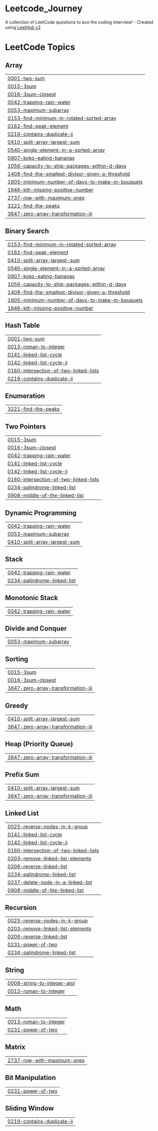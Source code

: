 # Leetcode_Journey
A collection of LeetCode questions to ace the coding interview! - Created using [LeetHub v2](https://github.com/arunbhardwaj/LeetHub-2.0)

<!---LeetCode Topics Start-->
# LeetCode Topics
## Array
|  |
| ------- |
| [0001-two-sum](https://github.com/pratham0804/Leetcode_Journey/tree/master/0001-two-sum) |
| [0015-3sum](https://github.com/pratham0804/Leetcode_Journey/tree/master/0015-3sum) |
| [0016-3sum-closest](https://github.com/pratham0804/Leetcode_Journey/tree/master/0016-3sum-closest) |
| [0042-trapping-rain-water](https://github.com/pratham0804/Leetcode_Journey/tree/master/0042-trapping-rain-water) |
| [0053-maximum-subarray](https://github.com/pratham0804/Leetcode_Journey/tree/master/0053-maximum-subarray) |
| [0153-find-minimum-in-rotated-sorted-array](https://github.com/pratham0804/Leetcode_Journey/tree/master/0153-find-minimum-in-rotated-sorted-array) |
| [0162-find-peak-element](https://github.com/pratham0804/Leetcode_Journey/tree/master/0162-find-peak-element) |
| [0219-contains-duplicate-ii](https://github.com/pratham0804/Leetcode_Journey/tree/master/0219-contains-duplicate-ii) |
| [0410-split-array-largest-sum](https://github.com/pratham0804/Leetcode_Journey/tree/master/0410-split-array-largest-sum) |
| [0540-single-element-in-a-sorted-array](https://github.com/pratham0804/Leetcode_Journey/tree/master/0540-single-element-in-a-sorted-array) |
| [0907-koko-eating-bananas](https://github.com/pratham0804/Leetcode_Journey/tree/master/0907-koko-eating-bananas) |
| [1056-capacity-to-ship-packages-within-d-days](https://github.com/pratham0804/Leetcode_Journey/tree/master/1056-capacity-to-ship-packages-within-d-days) |
| [1408-find-the-smallest-divisor-given-a-threshold](https://github.com/pratham0804/Leetcode_Journey/tree/master/1408-find-the-smallest-divisor-given-a-threshold) |
| [1605-minimum-number-of-days-to-make-m-bouquets](https://github.com/pratham0804/Leetcode_Journey/tree/master/1605-minimum-number-of-days-to-make-m-bouquets) |
| [1646-kth-missing-positive-number](https://github.com/pratham0804/Leetcode_Journey/tree/master/1646-kth-missing-positive-number) |
| [2737-row-with-maximum-ones](https://github.com/pratham0804/Leetcode_Journey/tree/master/2737-row-with-maximum-ones) |
| [3221-find-the-peaks](https://github.com/pratham0804/Leetcode_Journey/tree/master/3221-find-the-peaks) |
| [3647-zero-array-transformation-iii](https://github.com/pratham0804/Leetcode_Journey/tree/master/3647-zero-array-transformation-iii) |
## Binary Search
|  |
| ------- |
| [0153-find-minimum-in-rotated-sorted-array](https://github.com/pratham0804/Leetcode_Journey/tree/master/0153-find-minimum-in-rotated-sorted-array) |
| [0162-find-peak-element](https://github.com/pratham0804/Leetcode_Journey/tree/master/0162-find-peak-element) |
| [0410-split-array-largest-sum](https://github.com/pratham0804/Leetcode_Journey/tree/master/0410-split-array-largest-sum) |
| [0540-single-element-in-a-sorted-array](https://github.com/pratham0804/Leetcode_Journey/tree/master/0540-single-element-in-a-sorted-array) |
| [0907-koko-eating-bananas](https://github.com/pratham0804/Leetcode_Journey/tree/master/0907-koko-eating-bananas) |
| [1056-capacity-to-ship-packages-within-d-days](https://github.com/pratham0804/Leetcode_Journey/tree/master/1056-capacity-to-ship-packages-within-d-days) |
| [1408-find-the-smallest-divisor-given-a-threshold](https://github.com/pratham0804/Leetcode_Journey/tree/master/1408-find-the-smallest-divisor-given-a-threshold) |
| [1605-minimum-number-of-days-to-make-m-bouquets](https://github.com/pratham0804/Leetcode_Journey/tree/master/1605-minimum-number-of-days-to-make-m-bouquets) |
| [1646-kth-missing-positive-number](https://github.com/pratham0804/Leetcode_Journey/tree/master/1646-kth-missing-positive-number) |
## Hash Table
|  |
| ------- |
| [0001-two-sum](https://github.com/pratham0804/Leetcode_Journey/tree/master/0001-two-sum) |
| [0013-roman-to-integer](https://github.com/pratham0804/Leetcode_Journey/tree/master/0013-roman-to-integer) |
| [0141-linked-list-cycle](https://github.com/pratham0804/Leetcode_Journey/tree/master/0141-linked-list-cycle) |
| [0142-linked-list-cycle-ii](https://github.com/pratham0804/Leetcode_Journey/tree/master/0142-linked-list-cycle-ii) |
| [0160-intersection-of-two-linked-lists](https://github.com/pratham0804/Leetcode_Journey/tree/master/0160-intersection-of-two-linked-lists) |
| [0219-contains-duplicate-ii](https://github.com/pratham0804/Leetcode_Journey/tree/master/0219-contains-duplicate-ii) |
## Enumeration
|  |
| ------- |
| [3221-find-the-peaks](https://github.com/pratham0804/Leetcode_Journey/tree/master/3221-find-the-peaks) |
## Two Pointers
|  |
| ------- |
| [0015-3sum](https://github.com/pratham0804/Leetcode_Journey/tree/master/0015-3sum) |
| [0016-3sum-closest](https://github.com/pratham0804/Leetcode_Journey/tree/master/0016-3sum-closest) |
| [0042-trapping-rain-water](https://github.com/pratham0804/Leetcode_Journey/tree/master/0042-trapping-rain-water) |
| [0141-linked-list-cycle](https://github.com/pratham0804/Leetcode_Journey/tree/master/0141-linked-list-cycle) |
| [0142-linked-list-cycle-ii](https://github.com/pratham0804/Leetcode_Journey/tree/master/0142-linked-list-cycle-ii) |
| [0160-intersection-of-two-linked-lists](https://github.com/pratham0804/Leetcode_Journey/tree/master/0160-intersection-of-two-linked-lists) |
| [0234-palindrome-linked-list](https://github.com/pratham0804/Leetcode_Journey/tree/master/0234-palindrome-linked-list) |
| [0908-middle-of-the-linked-list](https://github.com/pratham0804/Leetcode_Journey/tree/master/0908-middle-of-the-linked-list) |
## Dynamic Programming
|  |
| ------- |
| [0042-trapping-rain-water](https://github.com/pratham0804/Leetcode_Journey/tree/master/0042-trapping-rain-water) |
| [0053-maximum-subarray](https://github.com/pratham0804/Leetcode_Journey/tree/master/0053-maximum-subarray) |
| [0410-split-array-largest-sum](https://github.com/pratham0804/Leetcode_Journey/tree/master/0410-split-array-largest-sum) |
## Stack
|  |
| ------- |
| [0042-trapping-rain-water](https://github.com/pratham0804/Leetcode_Journey/tree/master/0042-trapping-rain-water) |
| [0234-palindrome-linked-list](https://github.com/pratham0804/Leetcode_Journey/tree/master/0234-palindrome-linked-list) |
## Monotonic Stack
|  |
| ------- |
| [0042-trapping-rain-water](https://github.com/pratham0804/Leetcode_Journey/tree/master/0042-trapping-rain-water) |
## Divide and Conquer
|  |
| ------- |
| [0053-maximum-subarray](https://github.com/pratham0804/Leetcode_Journey/tree/master/0053-maximum-subarray) |
## Sorting
|  |
| ------- |
| [0015-3sum](https://github.com/pratham0804/Leetcode_Journey/tree/master/0015-3sum) |
| [0016-3sum-closest](https://github.com/pratham0804/Leetcode_Journey/tree/master/0016-3sum-closest) |
| [3647-zero-array-transformation-iii](https://github.com/pratham0804/Leetcode_Journey/tree/master/3647-zero-array-transformation-iii) |
## Greedy
|  |
| ------- |
| [0410-split-array-largest-sum](https://github.com/pratham0804/Leetcode_Journey/tree/master/0410-split-array-largest-sum) |
| [3647-zero-array-transformation-iii](https://github.com/pratham0804/Leetcode_Journey/tree/master/3647-zero-array-transformation-iii) |
## Heap (Priority Queue)
|  |
| ------- |
| [3647-zero-array-transformation-iii](https://github.com/pratham0804/Leetcode_Journey/tree/master/3647-zero-array-transformation-iii) |
## Prefix Sum
|  |
| ------- |
| [0410-split-array-largest-sum](https://github.com/pratham0804/Leetcode_Journey/tree/master/0410-split-array-largest-sum) |
| [3647-zero-array-transformation-iii](https://github.com/pratham0804/Leetcode_Journey/tree/master/3647-zero-array-transformation-iii) |
## Linked List
|  |
| ------- |
| [0025-reverse-nodes-in-k-group](https://github.com/pratham0804/Leetcode_Journey/tree/master/0025-reverse-nodes-in-k-group) |
| [0141-linked-list-cycle](https://github.com/pratham0804/Leetcode_Journey/tree/master/0141-linked-list-cycle) |
| [0142-linked-list-cycle-ii](https://github.com/pratham0804/Leetcode_Journey/tree/master/0142-linked-list-cycle-ii) |
| [0160-intersection-of-two-linked-lists](https://github.com/pratham0804/Leetcode_Journey/tree/master/0160-intersection-of-two-linked-lists) |
| [0203-remove-linked-list-elements](https://github.com/pratham0804/Leetcode_Journey/tree/master/0203-remove-linked-list-elements) |
| [0206-reverse-linked-list](https://github.com/pratham0804/Leetcode_Journey/tree/master/0206-reverse-linked-list) |
| [0234-palindrome-linked-list](https://github.com/pratham0804/Leetcode_Journey/tree/master/0234-palindrome-linked-list) |
| [0237-delete-node-in-a-linked-list](https://github.com/pratham0804/Leetcode_Journey/tree/master/0237-delete-node-in-a-linked-list) |
| [0908-middle-of-the-linked-list](https://github.com/pratham0804/Leetcode_Journey/tree/master/0908-middle-of-the-linked-list) |
## Recursion
|  |
| ------- |
| [0025-reverse-nodes-in-k-group](https://github.com/pratham0804/Leetcode_Journey/tree/master/0025-reverse-nodes-in-k-group) |
| [0203-remove-linked-list-elements](https://github.com/pratham0804/Leetcode_Journey/tree/master/0203-remove-linked-list-elements) |
| [0206-reverse-linked-list](https://github.com/pratham0804/Leetcode_Journey/tree/master/0206-reverse-linked-list) |
| [0231-power-of-two](https://github.com/pratham0804/Leetcode_Journey/tree/master/0231-power-of-two) |
| [0234-palindrome-linked-list](https://github.com/pratham0804/Leetcode_Journey/tree/master/0234-palindrome-linked-list) |
## String
|  |
| ------- |
| [0008-string-to-integer-atoi](https://github.com/pratham0804/Leetcode_Journey/tree/master/0008-string-to-integer-atoi) |
| [0013-roman-to-integer](https://github.com/pratham0804/Leetcode_Journey/tree/master/0013-roman-to-integer) |
## Math
|  |
| ------- |
| [0013-roman-to-integer](https://github.com/pratham0804/Leetcode_Journey/tree/master/0013-roman-to-integer) |
| [0231-power-of-two](https://github.com/pratham0804/Leetcode_Journey/tree/master/0231-power-of-two) |
## Matrix
|  |
| ------- |
| [2737-row-with-maximum-ones](https://github.com/pratham0804/Leetcode_Journey/tree/master/2737-row-with-maximum-ones) |
## Bit Manipulation
|  |
| ------- |
| [0231-power-of-two](https://github.com/pratham0804/Leetcode_Journey/tree/master/0231-power-of-two) |
## Sliding Window
|  |
| ------- |
| [0219-contains-duplicate-ii](https://github.com/pratham0804/Leetcode_Journey/tree/master/0219-contains-duplicate-ii) |
<!---LeetCode Topics End-->